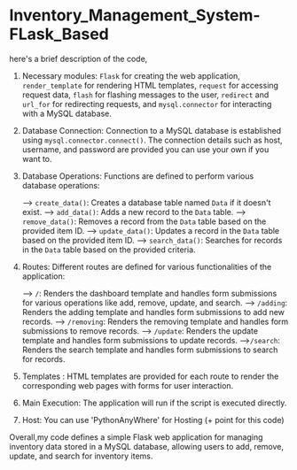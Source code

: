 # Inventory_Management_System-FLask_Based
here's a brief description of the code,

1. Necessary modules: `Flask` for creating the web application, `render_template` for rendering HTML templates, `request` for accessing request data, `flash` for flashing messages to the user, `redirect` and `url_for` for redirecting requests, and `mysql.connector` for interacting with a MySQL database.

2. Database Connection: Connection to a MySQL database is established using `mysql.connector.connect()`. The connection details such as host, username, and password are provided you can use your own if you want to.

3. Database Operations: Functions are defined to perform various database operations:

   --> `create_data()`: Creates a database table named `Data` if it doesn't exist.
   --> `add_data()`: 	Adds a new record to the `Data` table.
   --> `remove_data()`: Removes a record from the `Data` table based on the provided item ID.
   --> `update_data()`: Updates a record in the `Data` table based on the provided item ID.
   --> `search_data()`: Searches for records in the `Data` table based on the provided criteria.

4. Routes: Different routes are defined for various functionalities of the application:

   --> `/`: 	Renders the dashboard template and handles form submissions for various operations like add, remove, update, and search.
   --> `/adding`: Renders the adding template and handles form submissions to add new records.
   --> `/removing`: Renders the removing template and handles form submissions to remove records.
   --> `/update`: Renders the update template and handles form submissions to update records.
   -->`/search`: Renders the search template and handles form submissions to search for records.

5. Templates : HTML templates are provided for each route to render the corresponding web pages with forms for user interaction.

6. Main Execution: The application will run if the script is executed directly.

7. Host: You can use 'PythonAnyWhere' for Hosting (+ point for this code)

Overall,my code defines a simple Flask web application for managing inventory data stored in a MySQL database, allowing users to add, remove, update, and search for inventory items.
